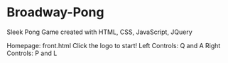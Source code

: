 # Broadway-Pong
Sleek Pong Game created with HTML, CSS, JavaScript, JQuery

Homepage: front.html
Click the logo to start!
Left Controls: Q and A
Right Controls: P and L


